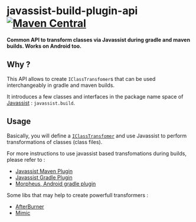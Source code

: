 javassist-build-plugin-api [![Maven Central](https://maven-badges.herokuapp.com/maven-central/com.github.stephanenicolas.javassist/javassist-build-plugin-api/badge.svg)](https://maven-badges.herokuapp.com/maven-central/com.github.stephanenicolas.javassist/javassist-build-plugin-api)
==========================
**Common API to transform classes via Javassist during gradle and maven builds. Works on Android too.**

## Why ?

This API allows to create `IClassTransfomer`s that can be used interchangeably in gradle and maven builds.

It introduces a few classes and interfaces in the package name space of [Javassist](//github.com/jboss-javassist/javassist) : `javassist.build`.  


## Usage 

Basically, you will define a [`IClassTransfomer`]() and use Javassist to perform transformations of classes (class files).

For more instructions to use javassist based transfomations during builds, please refer to :

* [Javassist Maven Plugin](//github.com/icon-Systemhaus-GmbH/javassist-maven-plugin)
* [Javassist Gradle Plugin](//github.com/darylteo/javassist-gradle-plugin)
* [Morpheus, Android gradle plugin](//github.com/stephanenicolas/morpheus)

Some libs that may help to create powerfull transformers :
* [AfterBurner](https://github.com/stephanenicolas/afterburner)
* [Mimic](https://github.com/stephanenicolas/mimic)





